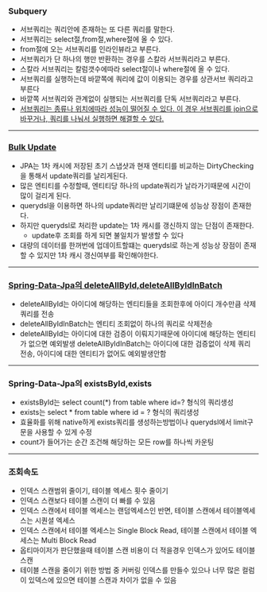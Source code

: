 ### Subquery

* 서브쿼리는 쿼리안에 존재하는 또 다른 쿼리를 말한다.
* 서브쿼리는 select절,from절,where절에 올 수 있다.
* from절에 오는 서브쿼리를 인라인뷰라고 부른다.
* 서브쿼리가 단 하나의 행만 반환하는 경우를 스칼라 서브쿼리라고 부른다.
* 스칼라 서브쿼리는 칼럼갯수에따라 select절이나 where절에 올 수 있다.
* 서브쿼리를 실행하는데 바깥쪽에 쿼리에 값이 이용되는 경우를 상관서브 쿼리라고 부른다
* 바깥쪽 서브쿼리와 관계없이 실행되는 서브쿼리를 단독 서브쿼리라고 부른다.
* [서브쿼리는 종류나 위치에따라 성능이 떨어질 수 있다. 이 경우 서브쿼리를 join으로 바꾸거나, 쿼리를 나눠서 실행하면 해결할 수 있다.](https://github.com/chunhodong/boilerApplication/blob/master/boiler/src/test/java/com/bronze/boiler/repository/MemberRepositoryTest.java)

------

### [Bulk Update](https://github.com/chunhodong/boilerApplication/blob/master/boiler/src/test/java/com/bronze/boiler/repository/MemberRepositoryTest.java)
* JPA는 1차 캐시에 저장된 초기 스냅샷과 현재 엔티티를 비교하는 DirtyChecking을 통해서 update쿼리를 날리게된다.
* 많은 엔티티를 수정할때, 엔티티당 하나의 update쿼리가 날라가기때문에 시간이 많이 걸리게 된다.
* querydsl을 이용하면 하나의 update쿼리만 날리기떄문에 성능상 장점이 존재한다.
* 하지만 querydsl로 처리한 update는 1차 캐시를 갱신하지 않는 단점이 존재한다.
  * update후 조회를 하게 되면 불일치가 발생할 수 있다
* 대량의 데이터를 한꺼번에 업데이트할떄는 querydsl로 하는게 성능상 장점이 존재할 수 있지만 1차 캐시 갱신여부를 확인해야한다.

------


### [Spring-Data-Jpa의 deleteAllById,deleteAllByIdInBatch](https://github.com/chunhodong/boilerApplication/blob/master/boiler/src/test/java/com/bronze/boiler/repository/CouponRepositoryTest.java)
* deleteAllById는 아이디에 해당하는 엔티티들을 조회한후에 아이디 개수만큼 삭제쿼리를 전송
* deleteAllByIdInBatch는 엔티티 조회없이 하나의 쿼리로 삭제전송
* deleteAllById는 아이디에 대한 검증이 이뤄지기때문에 아이디에 해당하는 엔티티가 없으면 예외발생
    deleteAllByIdInBatch는 아이디에 대한 검증없이 삭제 쿼리 전송, 아이디에 대한 엔티티가 없어도 예외발생안함

------

### Spring-Data-Jpa의 existsById,exists
* existsById는 select count(*) from table where id=? 형식의 쿼리생성
* exists는 select * from table where id = ? 형식의 쿼리생성
* 효율화를 위해 native하게 exists쿼리를 생성하는방법이나 querydsl에서 limit구문을 사용할 수 있게 수정
* count가 들어가는 순간 조건해 해당하는 모든 row를 하나씩 카운팅

------

### 조회속도
* 인덱스 스캔범위 줄이기, 테이블 엑세스 횟수 줄이기
* 인덱스 스캔보다 테이블 스캔이 더 빠를 수 있음
* 인덱스 스캔에서 테이블 엑세스는 랜덤엑세스인 반면, 테이블 스캔에서 테이블엑세스는 시퀀셜 엑세스
* 인덱스 스캔에서 테이블 엑세스는 Single Block Read, 테이블 스캔에서 테이블 엑세스는 Multi Block Read
* 옵티마이저가 판단했을때 테이블 스캔 비용이 더 적을경우 인덱스가 있어도 테이블스캔
* 테이블 스캔을 줄이기 위한 방법 중 커버링 인덱스를 만들수 있으나 너무 많은 컬럼이 있덱스에 있으면 테이블 스캔과 차이가 없을 수 있음


